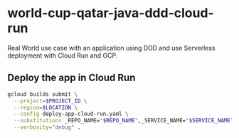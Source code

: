# world-cup-qatar-java-ddd-cloud-run

Real World use case with an application using DDD and use Serverless deployment with Cloud Run and GCP.


## Deploy the app in Cloud Run

```bash
gcloud builds submit \
  --project=$PROJECT_ID \
  --region=$LOCATION \
  --config deploy-app-cloud-run.yaml \
  --substitutions _REPO_NAME="$REPO_NAME",_SERVICE_NAME="$SERVICE_NAME",_IMAGE_TAG="$IMAGE_TAG",_SERVICE_ACCOUNT="$SERVICE_ACCOUNT" \
  --verbosity="debug" .
```